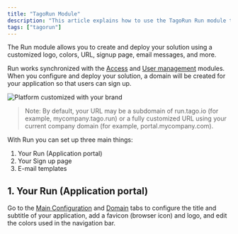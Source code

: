 ```yaml
---
title: "TagoRun Module"
description: "This article explains how to use the TagoRun Run module to create and deploy a branded application portal, configure URLs and signup pages, and manage email templates."
tags: ["tagorun"]
---
```


The Run module allows you to create and deploy your solution using a customized logo, colors, URL, signup page, email messages, and more.

Run works synchronized with the [Access](link-to-access) and [User management](link-to-user-management) modules. When you configure and deploy your solution, a domain will be created for your application so that users can sign up.

![Platform customized with your brand](/docs_imagem/tagorun/tagorun-2.png)

> Note: By default, your URL may be a subdomain of run.tago.io (for example, mycompany.tago.run) or a fully customized URL using your current company domain (for example, portal.mycompany.com).

With Run you can set up three main things:
1. Your Run (Application portal)
2. Your Sign up page
3. E-mail templates

## 1. Your Run (Application portal)
Go to the [Main Configuration](link-to-main-configuration) and [Domain](link-to-domain) tabs to configure the title and subtitle of your application, add a favicon (browser icon) and logo, and edit the colors used in the navigation bar.
